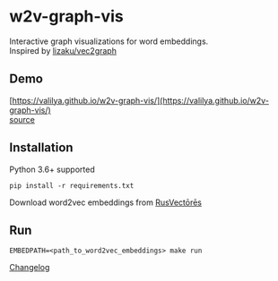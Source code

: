 # w2v-graph-vis

Interactive graph visualizations for word embeddings.  
Inspired by [lizaku/vec2graph](https://github.com/lizaku/vec2graph/)  
## Demo  
[https://valilya.github.io/w2v-graph-vis/](https://valilya.github.io/w2v-graph-vis/)  
[source](docs)

## Installation
Python 3.6+ supported
```shell
pip install -r requirements.txt
```
Download word2vec embeddings from [RusVectōrēs](https://rusvectores.org/en/models/)

## Run
```shell
EMBEDPATH=<path_to_word2vec_embeddings> make run
```

[Changelog](./changelog.md)